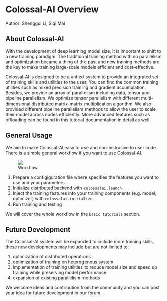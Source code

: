# Colossal-AI Overview

Author: Shenggui Li, Siqi Mai

## About Colossal-AI

With the development of deep learning model size, it is important to shift to a new training paradigm. The traditional training method with no parallelism and optimization became a thing of the past and new training methods are the key to make training large-scale models efficient and cost-effective.

Colossal-AI is designed to be a unfied system to provide an integrated set of training skills and utilities to the user. You can find the common training utilities such as mixed precision training and gradient accumulation. Besides, we provide an array of parallelism including data, tensor and pipeline parallelism. We optimize tensor parallelism with different multi-dimensional distributed matrix-matrix multiplication algorithm. We also provided different pipeline parallelism methods to allow the user to scale their model across nodes efficiently. More advanced features such as offloading can be found in this tutorial documentation in detail as well.

## General Usage

We aim to make Colossal-AI easy to use and non-instrusive to user code. There is a simple general workflow if you want to use Colossal-AI.

<figure style={{textAlign: "center"}}>
<img src="https://s2.loli.net/2022/01/28/ZK7ICWzbMsVuJof.png"/>
<figcaption>Workflow</figcaption>
</figure>

1. Prepare a configiguration file where specifies the features you want to use and your parameters.
2. Initialize distributed backend with `colossalai.launch`
3. Inject the training features into your training components (e.g. model, optimizer) with `colossalai.initialize`.
4. Run training and testing

We will cover the whole workflow in the `basic tutorials` section.

## Future Development

The Colossal-AI system will be expanded to include more training skills, these new developments may include but are not limited to:

1. optimization of distributed operations
2. optimization of training on heterogenous system
3. implementation of training utilities to reduce model size and speed up training while preserving model performance
4. expansion of existing parallelism methods

We welcome ideas and contribution from the community and you can post your idea for future development in our forum.
